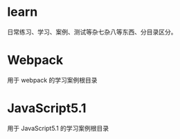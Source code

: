 # learn

日常练习、学习、案例、测试等杂七杂八等东西、分目录区分。

# Webpack
用于 webpack 的学习案例根目录

# JavaScript5.1
用于 JavaScript5.1 的学习案例根目录
